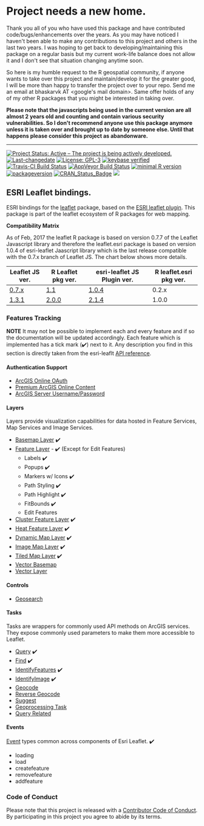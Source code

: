 # Project needs a new home.

Thank you all of you who have used this package and have contributed code/bugs/enhancements over the years. As you may have noticed I haven't been able to make any contributions to this project and others in the last two years. I was hoping to get back to developing/maintaining this package on a regular basis but my current work-life balance does not allow it and I don't see that situation changing anytime soon. 

So here is my humble request to the R geospatial community, if anyone wants to take over this project and maintain/develop it for the greater good, I will be more than happy to transfer the project over to your repo. Send me an email at bhaskarvk AT <google's mail domain>. Same offer holds of any of my other R packages that you might be interested in taking over.

**Please note that the javascripts being used in the current version are all almost 2 years old and counting and contain various security vulnerabilities. So I don't recommend anyone use this package anymore unless it is taken over and brought up to date by someone else. Until that happens please consider this project as abandonware.**

---


[![Project Status: Active – The project is being actively developed.](http://www.repostatus.org/badges/latest/active.svg)](http://www.repostatus.org/#active) [![Last-changedate](https://img.shields.io/badge/last%20change-2018--03--27-green.svg)](/commits/master) [![License: GPL-3](https://img.shields.io/badge/License-GPLv3-yellow.svg)](https://opensource.org/licenses/GPL-3.0) [![keybase verified](https://img.shields.io/badge/keybase-verified-brightgreen.svg)](https://gist.github.com/bhaskarvk/46fbf2ba7b5713151d7e) [![Travis-CI Build Status](https://travis-ci.org/bhaskarvk/leaflet.esri.svg?branch=master)](https://travis-ci.org/bhaskarvk/leaflet.esri) [![AppVeyor Build Status](https://ci.appveyor.com/api/projects/status/github/bhaskarvk/leaflet.esri?branch=master&svg=true)](https://ci.appveyor.com/project/bhaskarvk/leaflet.esri) [![minimal R version](https://img.shields.io/badge/R%3E%3D-3.1.0-6666ff.svg)](https://cran.r-project.org/) [![packageversion](https://img.shields.io/badge/Package%20version-1.0.0-orange.svg?style=flat-square)](commits/master) [![CRAN\_Status\_Badge](http://www.r-pkg.org/badges/version/leaflet.esri)](https://cran.r-project.org/package=leaflet.esri) [![](http://cranlogs.r-pkg.org/badges/grand-total/leaflet.esri)](http://cran.rstudio.com/web/packages/leaflet.esri/index.html)

ESRI Leaflet bindings.
----------------------

ESRI bindings for the [leaflet](https://www.github.com/rstudio/leaflet) package, based on the [ESRI leaflet plugin](https://esri.github.io/esri-leaflet/). This package is part of the leaflet ecosystem of R packages for web mapping.

**Compatibility Matrix**

As of Feb, 2017 the leaflet R package is based on version 0.7.7 of the Leaflet Javascript library and therefore the leaflet.esri package is based on version 1.0.4 of esri-leaflet Jaascript library which is the last release compatible with the 0.7.x branch of Leaflet JS. The chart below shows more details.

<table>
<colgroup>
<col width="19%" />
<col width="22%" />
<col width="33%" />
<col width="25%" />
</colgroup>
<thead>
<tr class="header">
<th>Leaflet JS ver.</th>
<th>R Leaflet pkg ver.</th>
<th>esri-leaflet JS Plugin ver.</th>
<th>R leaflet.esri pkg ver.</th>
</tr>
</thead>
<tbody>
<tr class="odd">
<td><a href="https://github.com/Leaflet/Leaflet/releases/tag/v0.7.7">0.7.x</a></td>
<td><a href="https://github.com/rstudio/leaflet/releases/tag/v1.1.0">1.1</a></td>
<td><a href="https://github.com/Esri/esri-leaflet/releases/tag/v1.0.4">1.0.4</a></td>
<td>0.2.x</td>
</tr>
<tr class="even">
<td><a href="https://github.com/Leaflet/Leaflet/releases/tag/v1.3.1">1.3.1</a></td>
<td><a href="https://github.com/rstudio/leaflet/releases/tag/v2.0.0">2.0.0</a></td>
<td><a href="https://github.com/Esri/esri-leaflet/releases/tag/v2.1.4">2.1.4</a></td>
<td>1.0.0</td>
</tr>
</tbody>
</table>

### Features Tracking

**NOTE** It may not be possible to implement each and every feature and if so the documentation will be updated accordingly. Each feature which is implemented has a tick mark (✔️) next to it. Any description you find in this section is directly taken from the esri-leaflt [API reference](https://esri.github.io/esri-leaflet/api-reference/).

#### Authentication Support

-   [ArcGIS Online OAuth](https://esri.github.io/esri-leaflet/examples/arcgis-online-auth.html)
-   [Premium ArcGIS Online Content](https://esri.github.io/esri-leaflet/examples/premium-content.html)
-   [ArcGIS Server Username/Password](https://esri.github.io/esri-leaflet/examples/arcgis-server-auth.html)

#### Layers

Layers provide visualization capabilities for data hosted in Feature Services, Map Services and Image Services.

-   [Basemap Layer](https://esri.github.io/esri-leaflet/api-reference/layers/basemap-layer.html) ✔️
-   [Feature Layer](https://esri.github.io/esri-leaflet/api-reference/layers/feature-layer.html) - ✔️ (Except for Edit Features)
    -   Labels ✔️
    -   Popups ✔️
    -   Markers w/ Icons ✔️
    -   Path Styling ✔️
    -   Path Highlight ✔️
    -   FitBounds ✔️
    -   Edit Features
-   [Cluster Feature Layer](https://esri.github.io/esri-leaflet/api-reference/layers/clustered-feature-layer.html) ✔️
-   [Heat Feature Layer](https://esri.github.io/esri-leaflet/api-reference/layers/heatmap-feature-layer.html) ✔️
-   [Dynamic Map Layer](https://esri.github.io/esri-leaflet/api-reference/layers/dynamic-map-layer.html) ✔️
-   [Image Map Layer](https://esri.github.io/esri-leaflet/api-reference/layers/image-map-layer.html) ✔️
-   [Tiled Map Layer](https://esri.github.io/esri-leaflet/api-reference/layers/tiled-map-layer.html) ✔️
-   [Vector Basemap](https://esri.github.io/esri-leaflet/api-reference/layers/vector-basemap.html)
-   [Vector Layer](https://esri.github.io/esri-leaflet/api-reference/layers/vector-layer.html)

#### Controls

-   [Geosearch](https://esri.github.io/esri-leaflet/api-reference/controls/geosearch.html)

#### Tasks

Tasks are wrappers for commonly used API methods on ArcGIS services. They expose commonly used parameters to make them more accessible to Leaflet.

-   [Query](https://esri.github.io/esri-leaflet/api-reference/tasks/query.html) ✔️
-   [Find](https://esri.github.io/esri-leaflet/api-reference/tasks/find.html) ✔️
-   [IdentifyFeatures](https://esri.github.io/esri-leaflet/api-reference/tasks/identify-features.html) ✔️
-   [IdentifyImage](https://esri.github.io/esri-leaflet/api-reference/tasks/identify-image.html) ✔️
-   [Geocode](https://esri.github.io/esri-leaflet/api-reference/tasks/geocode.html)
-   [Reverse Geocode](https://esri.github.io/esri-leaflet/api-reference/tasks/reverse-geocode.html)
-   [Suggest](https://esri.github.io/esri-leaflet/api-reference/tasks/suggest.html)
-   [Geoprocessing Task](https://esri.github.io/esri-leaflet/api-reference/tasks/gp-task.html)
-   [Query Related](https://esri.github.io/esri-leaflet/api-reference/tasks/query-related.html)

#### Events

[Event](https://esri.github.io/esri-leaflet/api-reference/events.html) types common across components of Esri Leaflet. ✔️

-   loading
-   load
-   createfeature
-   removefeature
-   addfeature

### Code of Conduct

Please note that this project is released with a [Contributor Code of Conduct](CONDUCT.md). By participating in this project you agree to abide by its terms.
